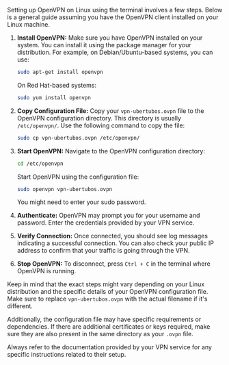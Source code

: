 Setting up OpenVPN on Linux using the terminal involves a few steps. Below is a general guide assuming you have the OpenVPN client installed on your Linux machine.

1. **Install OpenVPN:**
   Make sure you have OpenVPN installed on your system. You can install it using the package manager for your distribution. For example, on Debian/Ubuntu-based systems, you can use:

   ```bash
   sudo apt-get install openvpn
   ```

   On Red Hat-based systems:

   ```bash
   sudo yum install openvpn
   ```

2. **Copy Configuration File:**
   Copy your `vpn-ubertubos.ovpn` file to the OpenVPN configuration directory. This directory is usually `/etc/openvpn/`. Use the following command to copy the file:

   ```bash
   sudo cp vpn-ubertubos.ovpn /etc/openvpn/
   ```

3. **Start OpenVPN:**
   Navigate to the OpenVPN configuration directory:

   ```bash
   cd /etc/openvpn
   ```

   Start OpenVPN using the configuration file:

   ```bash
   sudo openvpn vpn-ubertubos.ovpn
   ```

   You might need to enter your sudo password.

4. **Authenticate:**
   OpenVPN may prompt you for your username and password. Enter the credentials provided by your VPN service.

5. **Verify Connection:**
   Once connected, you should see log messages indicating a successful connection. You can also check your public IP address to confirm that your traffic is going through the VPN.

6. **Stop OpenVPN:**
   To disconnect, press `Ctrl + C` in the terminal where OpenVPN is running.

Keep in mind that the exact steps might vary depending on your Linux distribution and the specific details of your OpenVPN configuration file. Make sure to replace `vpn-ubertubos.ovpn` with the actual filename if it's different.

Additionally, the configuration file may have specific requirements or dependencies. If there are additional certificates or keys required, make sure they are also present in the same directory as your `.ovpn` file.

Always refer to the documentation provided by your VPN service for any specific instructions related to their setup.
